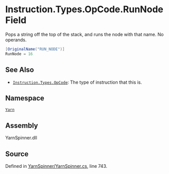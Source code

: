 # Instruction.Types.OpCode.RunNode Field

Pops a string off the top of the stack, and runs the node with
that name.
No operands.


```csharp
[OriginalName("RUN_NODE")]
RunNode = 16
```



## See Also
* [`Instruction.Types.OpCode`](/api/csharp/yarn/instruction.types.opcode.md): 
The type of instruction that this is.

## Namespace
[`Yarn`](/api/csharp/yarn/README.md)

## Assembly
YarnSpinner.dll

## Source
Defined in [YarnSpinner/YarnSpinner.cs](https://github.com/YarnSpinnerTool/YarnSpinner//blob/develop/YarnSpinner/YarnSpinner.cs#L743), line 743.
